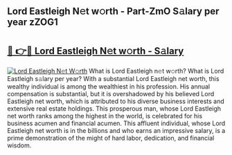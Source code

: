 ## Lord Eastleigh N𝚎t w𝚘rth - Part-ZmO S𝚊lary per year zZOG1

# <h2><a href="http://gc1d39.nevu.top/?p=Lord+Eastleigh">🔗 👉🔴 Lord Eastleigh N𝚎t w𝚘rth - S𝚊lary</a></h2>

[![Lord Eastleigh N𝚎t W𝚘rth](https://i.imgur.com/Oavwk0R.jpeg)](http://gc1d39.nevu.top/?p=Lord+Eastleigh)
What is Lord Eastleigh n𝚎t w𝚘rth? What is Lord Eastleigh s𝚊lary per year?
With a substantial Lord Eastleigh net worth, this wealthy individual is among the wealthiest in his profession. His annual compensation is substantial, but it is overshadowed by his believed Lord Eastleigh net worth, which is attributed to his diverse business interests and extensive real estate holdings. This prosperous man, whose Lord Eastleigh net worth ranks among the highest in the world, is celebrated for his business acumen and financial acumen. This affluent individual, whose Lord Eastleigh net worth is in the billions and who earns an impressive salary, is a prime demonstration of the might of hard labor, dedication, and financial wisdom.
